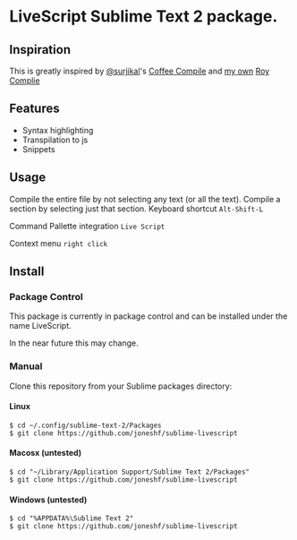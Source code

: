# LiveScript Sublime Text 2 package.

## Inspiration

This is greatly inspired by [@surjikal][surjikal]'s [Coffee Compile][coffee-compile]
and [my own][joneshf] [Roy Complie][roy-compile]

## Features

* Syntax highlighting
* Transpilation to js
* Snippets

## Usage

Compile the entire file by not selecting any text (or all the text).
Compile a section by selecting just that section.
Keyboard shortcut `Alt-Shift-L`

Command Pallette integration `Live Script`

Context menu `right click`

## Install

### Package Control

This package is currently in package control and can be installed under the name LiveScript.

In the near future this may change.

### Manual

Clone this repository from your Sublime packages directory:

#### Linux

```
$ cd ~/.config/sublime-text-2/Packages
$ git clone https://github.com/joneshf/sublime-livescript
```

#### Macosx (untested)

```
$ cd "~/Library/Application Support/Sublime Text 2/Packages"
$ git clone https://github.com/joneshf/sublime-livescript
```

#### Windows (untested)

```
$ cd "%APPDATA%\Sublime Text 2"
$ git clone https://github.com/joneshf/sublime-livescript
```

[surjikal]: https://github.com/surjikal
[coffee-compile]: https://github.com/surjikal/sublime-coffee-compile
[joneshf]: https://github.com/joneshf
[roy-compile]: https://github.com/joneshf/RoyCompile
